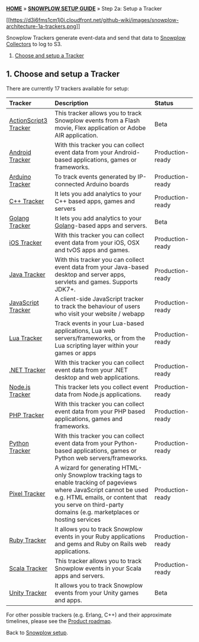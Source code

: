 <a name="top" />

[**HOME**](Home) » [**SNOWPLOW SETUP GUIDE**](Setting-up-Snowplow) » Step 2a: Setup a Tracker

[[https://d3i6fms1cm1j0i.cloudfront.net/github-wiki/images/snowplow-architecture-1a-trackers.png]]

Snowplow Trackers generate event-data and send that data to [Snowplow Collectors](Setting-up-a-Collector) to log to S3.

1. [Choose and setup a Tracker](#choose-setup)

<a name="choose-setup" />

## 1. Choose and setup a Tracker

There are currently 17 trackers available for setup:

| **Tracker**                                    | **Description**                                     | **Status**       |
|:-----------------------------------------------|:----------------------------------------------------|:-----------------|
| [ActionScript3 Tracker](ActionScript3-Tracker-setup) | This tracker allows you to track Snowplow events from a Flash movie, Flex application or Adobe AIR application. | Beta |
| [Android Tracker](Android-tracker-Setup) | With this tracker you can collect event data from your Android-based applications, games or frameworks. | Production-ready |
| [Arduino Tracker](arduino-tracker-setup) | To track events generated by IP-connected Arduino boards | Production-ready |
| [C++ Tracker](CPP-Tracker-setup) | It lets you add analytics to your C++ based apps, games and servers | Production-ready |
| [Golang Tracker](Golang-tracker-setup) | It lets you add analytics to your [Golang](https://golang.org/)-based apps and servers. | Beta |
| [iOS Tracker](iOS-tracker-Setup) | With this tracker you can collect event data from your iOS, OSX and tvOS apps and games. | Production-ready |
| [Java Tracker](Java-Tracker-Setup) | With this tracker you can collect event data from your Java-based desktop and server apps, servlets and games. Supports JDK7+. | Production-ready |
| [JavaScript Tracker](javascript-tracker-setup) | A client-side JavaScript tracker to track the behaviour of users who visit your website / webapp | Production-ready |
| [Lua Tracker](lua-tracker-setup) | Track events in your Lua-based applications, Lua web servers/frameworks, or from the Lua scripting layer within your games or apps | Production-ready |
| [.NET Tracker](.NET-tracker-setup) | With this tracker you can collect event data from your .NET desktop and web applications. | Production-ready |
| [Node.js Tracker](Node.js-tracker-setup) | This tracker lets you collect event data from Node.js applications. | Production-ready |
| [PHP Tracker](PHP-Tracker-Setup) | With this tracker you can collect event data from your PHP based applications, games and frameworks. | Production-ready |
| [Python Tracker](Python-tracker-setup) | With this tracker you can collect event data from your Python-based applications, games or Python web servers/frameworks. | Production-ready |
| [Pixel Tracker](pixel-tracker-setup) | A wizard for generating HTML-only Snowplow tracking tags to enable tracking of pageviews where JavaScript cannot be used e.g. HTML emails, or content that you serve on third-party domains (e.g. marketplaces or hosting services | Production-ready |
| [Ruby Tracker](Ruby-tracker-setup) | It allows you to track Snowplow events in your Ruby applications and gems and Ruby on Rails web applications. | Production-ready |
| [Scala Tracker](Scala-tracker-setup) | This tracker allows you to track Snowplow events in your Scala apps and servers. | Production-ready |
| [Unity Tracker](Unity-Tracker-Setup) | It allows you to track Snowplow events from your Unity games and apps. | Beta |


For other possible trackers (e.g. Erlang, C++) and their approximate timelines, please see the [Product roadmap](Product-roadmap).

Back to [Snowplow setup](Setting-up-Snowplow).
